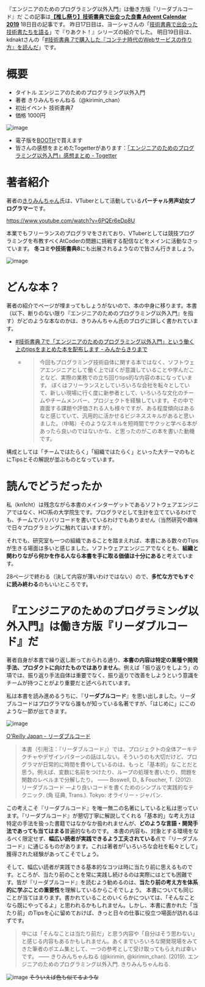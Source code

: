 『エンジニアのためのプログラミング以外入門』は働き方版『リーダブルコード』だ
この記事は[**【推し祭り】技術書典で出会った良書 Advent Calendar 2019**](https://adventar.org/calendars/4224) 18日目の記事です。
昨日17日目は、ヨーシャさんの「[技術書典で出会った技術書たちを語る](https://huideyeren.info/2019/12/17/introduction-of-technical-books-found-in-techbookfest/)」で『りあクト！』シリーズの紹介でした。
明日19日目は、kdnaktさんの「[#技術書典 7で購入した『コンテナ時代のWebサービスの作り方』を読んだ](http://kdnakt.hatenablog.com/entry/2019/12/19/080000 )」です。

# 概要
- タイトル	エンジニアのためのプログラミング以外入門
- 著者	きりみんちゃんねる（@kirimin_chan）
- 初出イベント	技術書典7
- 価格	1000円

![image](https://gyazo.com/2f3525f53195c3fd60dad4067dd45e5a)

- 電子版を[BOOTH](https://booth.pm/ja/items/1575077)で買えます
- 皆さんの感想をまとめたTogetterがあります：[「エンジニアのためのプログラミング以外入門」感想まとめ - Togetter](https://togetter.com/li/1407621)

# 著者紹介
著者の[きりみんちゃん](https://twitter.com/kirimin_chan)氏は、VTuberとして活動している**バーチャル男声幼女プログラマー**です。

https://www.youtube.com/watch?v=6PQEr6eDp8U

本業でもフリーランスのプログラマをされており、VTuberとしては競技プログラミングを布教すべくAtCoderの問題に挑戦する配信などをメインに活動なさっています。
**冬コミや技術書典8**にも出展されるようなので皆さん行きましょう。

![image](https://kirimin-scrapbox.firebaseapp.com/free_assets/free_gif1.gif)

# どんな本？
著者の紹介でページが埋まってもしょうがないので、本の中身に移ります。本書（以下、断りのない限り『エンジニアのためのプログラミング以外入門』を指す）がどのような本なのかは、きりみんちゃん氏のブログに詳しく書かれています。

- [#技術書典 7で「エンジニアのためのプログラミング以外入門」という働く上のtipsをまとめた本を配布します - みんからきりまで](https://kirimin.hatenablog.com/entry/2019/09/02/091038)
    - > 今回もプログラミング技術自体に関する本ではなく、ソフトウェアエンジニアとして働く上でぼくが意識していることや学んだことなど、実際の業務での立ち回りtips的な内容の本になっています。 ぼくはフリーランスとしていろいろな会社を転々としていて、新しい現場に行く度に新参者として、いろいろな文化のチームやチームメンバー、プロジェクトを経験しています。その中で直面する課題や評価される人も様々ですが、ある程度傾向はあるなと感じていて、汎用的に活かせるビジネススキルがあると思いました。（中略）そのようなスキルを短時間でサクッと学べる本があったら良いのではないかな、と思ったのがこの本を書いた動機です。

構成としては「チームではたらく」「組織ではたらく」といった大テーマのもとにTipsとその解説が並ぶものとなっています。

# 読んでどうだったか
私（kn1cht）は残念ながら本書のメインターゲットであるソフトウェアエンジニアではなく、HCI系の大学院生です。プログラマとして生計を立てているわけでも、チームでバリバリコードを書いているわけでもありません（当然研究や趣味で日々プログラミングに触れてはいますが）。

それでも、研究室も一つの組織であることを踏まえれば、本書にある数々のTipsが生きる場面は多いと感じました。ソフトウェアエンジニアでなくとも、**組織と関わりながら何かを作る人なら本書を手に取る価値は十分にある**と考えています。

28ページで終わる（決して内容が薄いわけではない）ので、**多忙な方でもすぐに読み終わる**のもいいところです。

# 『エンジニアのためのプログラミング以外入門』は働き方版『リーダブルコード』だ
著者自身が本書で繰り返し断っておられる通り、**本書の内容は特定の業種や開発手法、プロダクトに向けたものではありません**。例えば「振り返りをしよう」の項では、振り返り手法自体は重要でなく、振り返りで改善をしようという意識をチームが持つことがより重要だと述べられています。

私は本書を読み進めるうちに、『**リーダブルコード**』を思い出しました。リーダブルコードはプログラマなら誰もが知っている名著ですが、「はじめに」にこのような一節が出てきます。

![image](https://images-na.ssl-images-amazon.com/images/I/51MgH8Jmr3L._SX352_BO1,204,203,200_.jpg)

[O'Reilly Japan - リーダブルコード](https://www.oreilly.co.jp/books/9784873115658/)

> 本書（引用注：『リーダブルコード』）では、プロジェクトの全体アーキテクチャやデザインパターンの話はしない。そういうのも大切だけど、プログラマが日常的に時間を費やしているのは、もっと「基本的」なことだと思う。例えば、変数に名前をつけたり、ループの処理を書いたり、問題を関数のレベルまで分解したり。
> ―― Boswell, D., & Foucher, T. (2012). リーダブルコード ―より良いコードを書くためのシンプルで実践的なテクニック. (角 征典, Trans.). Tokyo: オライリー・ジャパン.

この考えこそ『リーダブルコード』を唯一無二の名著にしていると私は思っています。『リーダブルコード』が懇切丁寧に解説してくれる「基本的」な考え方は特定の手法を扱った書籍ではなかなか扱われませんが、**どのような言語・開発手法であっても当てはまる**普遍的なものです。
本書の内容も、対象とする環境をなるべく限定せず、**幅広い読者が実践できるよう工夫されている**点で『リーダブルコード』に通じるものがあります。これは著者が｢いろいろな会社を転々として｣獲得された経験があってこそでしょう。

そして、幅広い読者が実践できる基本的なコツは時に当たり前に思えるものです。ところが、当たり前のことを常に実践し続けるのは実際にはとても困難です。皆が『リーダブルコード』を読むよう勧めるのは、**当たり前の考え方を体系的に学ぶことの重要性**を理解しているからこそでしょう。
本書についても同じことが当てはまります。書かれていることのいくらかについては、「そんなことなら既にやってるよ」と思われるかもしれません。しかし、本書に書かれた「当たり前」のTipsを心に留めておけば、きっと日々の仕事に役立つ場面が訪れるはずです。

> 中には「そんなことは当たり前だ」と思う内容や「自分はそう思わない」と感じる内容もあるかもしれません。あくまでいろいろな開発現場をみてきた筆者のポエム集として、一つの参考として受け取ってもらえれば幸いです。
> ―― きりみんちゃんねる (@kirimin, @kirimin_chan). (2019). エンジニアのためのプログラミング以外入門. きりみんちゃんねる.

![image](https://gyazo.com/6ab0e9f632571970bef11db5c9de89aa)
~~そういえば色も似てるような~~
